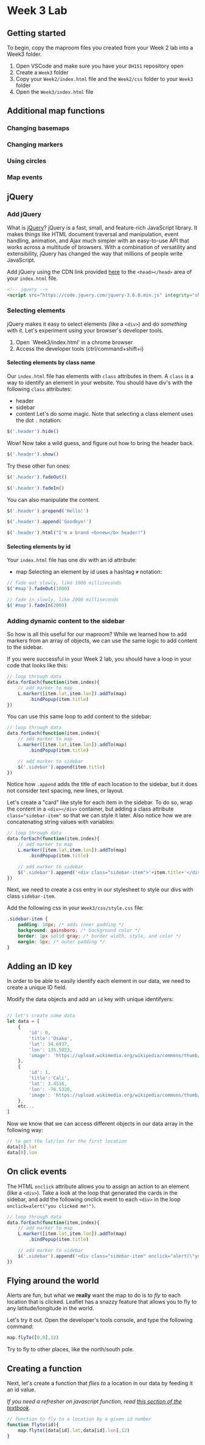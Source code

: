 # Week 3 Lab

## Getting started

To begin, copy the maproom files you created from your Week 2 lab into a Week3 folder.

1. Open VSCode and make sure you have your `DH151` repository open
1. Create a `Week3` folder
1. Copy your `Week2/index.html` file and the `Week2/css` folder to your `Week3` folder
1. Open the `Week3/index.html` file


## Additional map functions
### Changing basemaps

### Changing markers

### Using circles

### Map events

## jQuery

### Add jQuery
What is [jQuery](https://jquery.com/)?
jQuery is a fast, small, and feature-rich JavaScript library. It makes things like HTML document traversal and manipulation, event handling, animation, and Ajax much simpler with an easy-to-use API that works across a multitude of browsers. With a combination of versatility and extensibility, jQuery has changed the way that millions of people write JavaScript.

Add jQuery using the CDN link provided [here](https://code.jquery.com/) to the `<head></head>` area of your `index.html` file.

```html
<!-- jquery -->
<script src="https://code.jquery.com/jquery-3.6.0.min.js" integrity="sha256-/xUj+3OJU5yExlq6GSYGSHk7tPXikynS7ogEvDej/m4=" crossorigin="anonymous"></script>
```

### Selecting elements
jQuery makes it easy to select elements (like a `<div>`) and do *something* with it. Let's experiment using your browser's developer tools.
1. Open `Week3/index.html' in a chrome browser
1. Access the developer tools (ctrl/command+shift+i)

#### Selecting elements by class name

Our `index.html` file has elements with `class` attributes in them. A `class` is a way to identify an element in your website. You should have div's with the following `class` attributes:
- header
- sidebar
- content
Let's do some magic. Note that selecting a class element uses the dot `.` notation:

```js
$('.header').hide()
```
Wow! Now take a wild guess, and figure out how to bring the header back.

```js
$('.header').show()
```

Try these other fun ones:

```js
$('.header').fadeOut()
```
```js
$('.header').fadeIn()
```
You can also manipulate the content.
```js
$('.header').prepend('Hello!')
```
```js
$('.header').append('Goodbye!')
```
```js
$('.header').html("I'm a brand <b>new</b> header!")
```

#### Selecting elements by id
Your `index.html` file has one div with an id attribute:
- map
Selecting an element by id uses a hashtag `#` notation:

```js
// fade out slowly, like 1000 milliseconds
$('#map').fadeOut(1000)
```
```js
// fade in slowly, like 2000 milliseconds
$('#map').fadeIn(2000)
```

### Adding dynamic content to the sidebar

So how is all this useful for our maproom? While we learned how to add markers from an array of objects, we can use the same logic to add content to the sidebar.

If you were successful in your Week 2 lab, you should have a loop in your code that looks like this:

```js
// loop through data
data.forEach(function(item,index){
	// add marker to map
	L.marker([item.lat,item.lon]).addTo(map)
		.bindPopup(item.title)
})
```

You can use this same loop to add content to the sidebar:

```js
// loop through data
data.forEach(function(item,index){
	// add marker to map
	L.marker([item.lat,item.lon]).addTo(map)
		.bindPopup(item.title)

	// add marker to sidebar
	$('.sidebar').append(item.title)
})
```
Notice how `.append` adds the title of each location to the sidebar, but it does not consider text spacing, new lines, or layout. 

Let's create a "card" like style for each item in the sidebar. To do so, wrap the content in a `<div></div>` container, but adding a class attribute `class="sidebar-item"` so that we can style it later. Also notice how we are concatenating string values with variables:

```js
// loop through data
data.forEach(function(item,index){
	// add marker to map
	L.marker([item.lat,item.lon]).addTo(map)
		.bindPopup(item.title)

	// add marker to sidebar
	$('.sidebar').append('<div class="sidebar-item">'+item.title+'</div>')
})
```
Next, we need to create a css entry in our stylesheet to style our divs with class `sidebar-item`.

Add the following css in your `Week3/css/style.css` file:

```css
.sidebar-item {
    padding: 10px; /* adds inner padding */
    background: gainsboro; /* background color */
    border: 1px solid gray; /* border width, style, and color */
    margin: 5px; /* outer padding */
}
```


## Adding an ID key

In order to be able to easily identify each element in our data, we need to create a unique ID field.

Modify the data objects and add an `id` key with unique identifyers:

```js

// let's create some data
let data = [
	{
		'id': 0,
		'title':'Osaka',
		'lat': 34.6937,
		'lon': 135.5023,
		'image': 'https://upload.wikimedia.org/wikipedia/commons/thumb/e/e4/Osaka_Castle_02bs3200.jpg/320px-Osaka_Castle_02bs3200.jpg'
	},
	{
		'id': 1,
		'title':'Cali',
		'lat': 3.4516,
		'lon': -76.5320,
		'image': 'https://upload.wikimedia.org/wikipedia/commons/thumb/e/e8/Pascual_Guerrero_U-20WC_2011_CMR-NZL.JPG/320px-Pascual_Guerrero_U-20WC_2011_CMR-NZL.JPG'
	},
	etc...
]
```

Now we know that we can access different objects in our data array in the following way:

```js
// to get the lat/lon for the first location
data[0].lat
data[0].lon
```

## On click events

The HTML `onclick` attribute allows you to assign an action to an element (like a `<div>`). Take a look at the loop that generated the cards in the sidebar, and add the following onclick event to each `<div>` in the loop `onclick=alert("you clicked me!")`.

```js
// loop through data
data.forEach(function(item,index){
	// add marker to map
	L.marker([item.lat,item.lon]).addTo(map)
		.bindPopup(item.title)

	// add marker to sidebar
	$('.sidebar').append('<div class="sidebar-item" onclick="alert(\"you clicked me!\")">'+item.title+'</div>')
})
```

## Flying around the world

Alerts are fun, but what we **really** want the map to do is to *fly* to each location that is clicked. Leaflet has a snazzy feature that allows you to fly to any latitude/longitude in the world.

Let's try it out. Open the developer's tools console, and type the following command:

```js
map.flyTo([0,0],12)
```
Try to fly to other places, like the north/south pole.

## Creating a function

Next, let's create a function that *flies to* a location in our data by feeding it an id value.

*If you need a refresher on javascript function, read [this section of the textbook](https://geobgu.xyz/web-mapping2/javascript-basics.html#functions).*

```js
// function to fly to a location by a given id number
function flyto(id){
	map.flyto([data[id].lat,data[id].lon],12)
}
```

